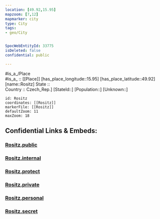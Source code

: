 ```yaml
---
location: [49.92,15.95] 
mapzoom: [7,12] 
mapmarker: city 
type: City
tags:
- geo/City


SpocWebEntityId: 33775
isDeleted: false
confidential: public

---
```

#is_a_/Place  
#is_a_ :: [[Place]] 
[has_place_longitude::15.95] 
[has_place_latitude::49.92] 
[name::Rositz] 
State ::  
Country :: Czech_Rep.] 
[StateId::] 
[Population::] 
[Unknown::] 


```leaflet
id: Rositz
coordinates: [[Rositz]] 
markerFile: [[Rositz]] 
defaultZoom: 11 
maxZoom: 18
```


## Confidential Links & Embeds: 

### [Rositz.public](/_public/\Earth\Continent\Europe\Europe~Central\Czech_Republic\regions~Czech_Republic\Pardubický\CityRositz.public.md) 

### [Rositz.internal](/_internal/\Earth\Continent\Europe\Europe~Central\Czech_Republic\regions~Czech_Republic\Pardubický\CityRositz.internal.md) 

### [Rositz.protect](/_protect/\Earth\Continent\Europe\Europe~Central\Czech_Republic\regions~Czech_Republic\Pardubický\CityRositz.protect.md) 

### [Rositz.private](/_private/\Earth\Continent\Europe\Europe~Central\Czech_Republic\regions~Czech_Republic\Pardubický\CityRositz.private.md) 

### [Rositz.personal](/_personal/\Earth\Continent\Europe\Europe~Central\Czech_Republic\regions~Czech_Republic\Pardubický\CityRositz.personal.md) 

### [Rositz.secret](/_secret/\Earth\Continent\Europe\Europe~Central\Czech_Republic\regions~Czech_Republic\Pardubický\CityRositz.secret.md)

